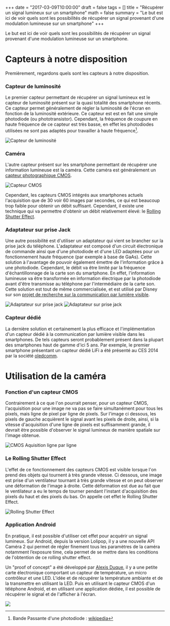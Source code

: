 +++
date = "2017-03-09T10:00:00"
draft = false
tags = []
title = "Récupérer un signal lumineux sur un smartphone"
math = false
summary = "Le but est ici de voir quels sont les possibilités de récupérer un signal provenant d'une modulation lumineuse sur un smartphone"
+++

Le but est ici de voir quels sont les possibilités de récupérer un signal provenant d'une modulation lumineuse sur un smartphone.

# Capteurs à notre disposition

Premièrement, regardons quels sont les capteurs à notre disposition.


### Capteur de luminosité

Le premier capteur permettant de récupérer un signal lumineux est le capteur de luminosité présent sur la quasi totalité des smartphone récents. Ce capteur permet généralement de régler la luminosité de l'écran en fonction de la luminosité extérieure. Ce capteur est est en fait une simple photodiode (ou phototransistor).
Cependant, la fréquence de coupure en haute fréquence de ce capteur est très basse, en effet les photodiodes utilisées ne sont pas adaptés pour travailler à haute fréquence[^1].

![Capteur de luminosité](/img/vlc-smartphone/iphone6_capteur_luminosite.png)


### Caméra

L'autre capteur présent sur les smartphone permettant de récupérer une information lumineuse est la caméra. Cette caméra est généralement un [capteur photographique CMOS](https://fr.wikipedia.org/wiki/Capteur_photographique#Capteur_CMOS).

![Capteur CMOS](/img/vlc-smartphone/capteur_cmos.jpg)

Cependant, les capteurs CMOS intégrés aux smartphones actuels l'acquisition que de 30 voir 60 images par secondes, ce qui est beaucoup trop faible pour obtenir un débit suffisant. Cependant, il existe une technique qui va permettre d'obtenir un débit relativement élevé: le [Rolling Shutter Effect](#le-rolling-shutter-effect).


### Adaptateur sur prise Jack

Une autre possibilité est d'utiliser un adaptateur qui vient se brancher sur la prise jack du téléphone. L'adaptateur est composé d'un circuit électronique de commande ainsi que d'une photodiode et d'une LED adaptées pour un fonctionnement haute fréquence (par exemple à base de GaAs). Cette solution à l'avantage de pouvoir également émettre de l'information grâce à une photodiode. Cependant, le débit va être limité par la fréquence d'échantillonnage de la carte son du smartphone. En effet, l'information lumineuse va être transformée en information électrique par la photodiode avant d'être transmisse au téléphone par l'intermédiaire de la carte son.
Cette solution est tout de même commercialisée, et est utilisé par Disney sur son [projet de recherche sur la communication par lumière visible](https://www.disneyresearch.com/project/visible-light-communication/).

![Adaptateur sur prise jack](/img/vlc-smartphone/adaptateur_telephone.png)
![Adaptateur sur prise jack](/img/vlc-smartphone/lifi_prise_jack.jpg)

### Capteur dédié

La dernière solution et certainement la plus efficace et l'implémentation d'un capteur dédié à la communication par lumière visible dans les smartphones. De tels capteurs seront probablement présent dans la plupart des smartphones haut de gamme d'ici 5 ans. Par exemple, le premier smartphone présentant un capteur dédié LiFi a été présenté au CES 2014 par la société [oledcomm](http://www.oledcomm.com/).





# Utilisation de la caméra

### Fonction d'un capteur CMOS

Contrairement à ce que l'on pourrait penser, pour un capteur CMOS, l'acquisition pour une image ne va pas se faire simultanément pour tous les pixels, mais ligne de pixel par ligne de pixels. Sur l'image ci dessous, les pixels de gauche acquièrent le signal avant les pixels de droite, ainsi, si la vitesse d'acquisition d'une ligne de pixels est suffisamment grande, il devrait être possible d'observer le signal lumineux de manière spatiale sur l'image obtenue.

![CMOS Aquisition ligne par ligne](/img/vlc-smartphone/cmos_ligne_par_ligne.png)

### Le Rolling Shutter Effect

L'effet de ce fonctionnement des capteurs CMOS est visible lorsque l'on prend des objets qui tournent à très grande vitesse. Ci dessous, une image est prise d'un ventilateur tournant à très grande vitesse et on peut observer une déformation de l'image à droite. Cette déformation est due au fait que le ventilateur a eu le temps de tourner pendant l'instant d'acquisition des pixels du haut et des pixels du bas. On appelle cet effet le Rolling Shutter Effect.

![Rolling Shutter Effect](/img/vlc-smartphone/rolling_shutter_effect.png)

### Application Android

En pratique, il est possible d'utiliser cet effet pour acquérir un signal lumineux. Sur Android, depuis la version Lolipop, il y a une nouvelle API Caméra 2 qui permet de régler finement tous les paramètres de la caméra notamment l’exposure time, cela permet de se mettre dans les conditions de l'obtention de ce rolling shutter effect.

Un "proof of concept" a été développé par [Alexis Duque](http://alexisduque.me/), il y a une petite carte électronique comportant un capteur de température, un micro contrôleur et une LED. L'idée et de récupérer la température ambiante et de la transmettre en utilisant la LED. Puis en utilisant le capteur CMOS d'un téléphone Android, et en utilisant une application dédiée, il est possible de récupérer le signal et de l'afficher à l'écran.

![](/img/vlc-smartphone/application_android.png)


[^1]: Bande Passante d'une photodiode : [wikipedia](https://fr.wikipedia.org/wiki/Photodiode_pin#Limitations_en_fr.C3.A9quence)
